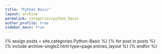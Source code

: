 ```yaml
---
title: "Python Basic"
layout: archive
permalink: categories/python_basic
author_profile: true
sidebar_main: true
---
```



{% assign posts = site.categories.Python-Basic %}
{% for post in posts %} {% include archive-single2.html type=page.entries_layout %} {% endfor %}
